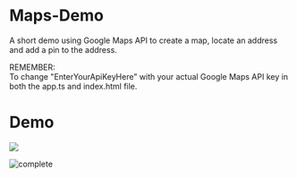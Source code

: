 # Maps-Demo
A short demo using Google Maps API to create a map, locate an address and add a pin to the address.

REMEMBER:  
To change "EnterYourApiKeyHere" with your actual Google Maps API key in both the app.ts and index.html file.

# Demo
![](demo-gif.gif)

![complete](https://user-images.githubusercontent.com/34272473/81283086-5ffc9080-905c-11ea-9bf8-8597a0132ccc.gif)

